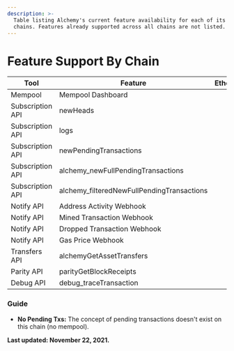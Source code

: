 ```yaml
---
description: >-
  Table listing Alchemy's current feature availability for each of its supported
  chains. Features already supported across all chains are not listed.
---
```


# Feature Support By Chain

<table><thead><tr><th>Tool</th><th>Feature</th><th data-type="select" data-multiple>Ethereum</th><th data-type="select" data-multiple>Polygon</th><th data-type="select" data-multiple>Arbitrum</th><th data-type="select" data-multiple>Optimism</th><th data-type="select" data-multiple>Flow</th><th data-type="select" data-multiple>Crypto.org</th></tr></thead><tbody><tr><td>Mempool</td><td>Mempool Dashboard</td><td></td><td></td><td></td><td></td><td></td><td></td></tr><tr><td>Subscription API</td><td>newHeads</td><td></td><td></td><td></td><td></td><td></td><td></td></tr><tr><td>Subscription API</td><td>logs</td><td></td><td></td><td></td><td></td><td></td><td></td></tr><tr><td>Subscription API</td><td>newPendingTransactions</td><td></td><td></td><td></td><td></td><td></td><td></td></tr><tr><td>Subscription API</td><td>alchemy_newFullPendingTransactions</td><td></td><td></td><td></td><td></td><td></td><td></td></tr><tr><td>Subscription API</td><td>alchemy_filteredNewFullPendingTransactions</td><td></td><td></td><td></td><td></td><td></td><td></td></tr><tr><td>Notify API</td><td>Address Activity Webhook</td><td></td><td></td><td></td><td></td><td></td><td></td></tr><tr><td>Notify API</td><td>Mined Transaction Webhook</td><td></td><td></td><td></td><td></td><td></td><td></td></tr><tr><td>Notify API</td><td>Dropped Transaction Webhook</td><td></td><td></td><td></td><td></td><td></td><td></td></tr><tr><td>Notify API</td><td>Gas Price Webhook</td><td></td><td></td><td></td><td></td><td></td><td></td></tr><tr><td>Transfers API</td><td>alchemyGetAssetTransfers</td><td></td><td></td><td></td><td></td><td></td><td></td></tr><tr><td>Parity API</td><td>parityGetBlockReceipts</td><td></td><td></td><td></td><td></td><td></td><td></td></tr><tr><td>Debug API</td><td>debug_traceTransaction</td><td></td><td></td><td></td><td></td><td></td><td></td></tr></tbody></table>

### Guide

* **No Pending Txs:** The concept of pending transactions doesn't exist on this chain (no mempool).

**Last updated: November 22, 2021.**
